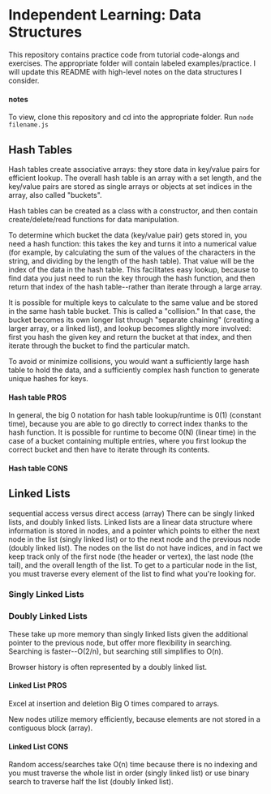 # Independent Learning: Data Structures

This repository contains practice code from tutorial code-alongs and exercises. The appropriate folder will contain labeled examples/practice. I will update this README with high-level notes on the data structures I consider.

#### notes
To view, clone this repository and cd into the appropriate folder. Run ```node filename.js```

## Hash Tables
Hash tables create associative arrays: they store data in key/value pairs for efficient lookup. The overall hash table is an array with a set length, and the key/value pairs are stored as single arrays or objects at set indices in the array, also called "buckets".

Hash tables can be created as a class with a constructor, and then contain create/delete/read functions for data manipulation.

To determine which bucket the data (key/value pair) gets stored in, you need a hash function: this takes the key and turns it into a numerical value (for example, by calculating the sum of the values of the characters in the string, and dividing by the length of the hash table). That value will be the index of the data in the hash table. This facilitates easy lookup, because to find data you just need to run the key through the hash function, and then return that index of the hash table--rather than iterate through a large array.

It is possible for multiple keys to calculate to the same value and be stored in the same hash table bucket. This is called a "collision." In that case, the bucket becomes its own longer list through "separate chaining" (creating a larger array, or a linked list), and lookup becomes slightly more involved: first you hash the given key and return the bucket at that index, and then iterate through the bucket to find the particular match.

To avoid or minimize collisions, you would want a sufficiently large hash table to hold the data, and a sufficiently complex hash function to generate unique hashes for keys.

#### Hash table PROS
In general, the big 0 notation for hash table lookup/runtime is 0(1) (constant time), because you are able to go directly to correct index thanks to the hash function. It is possible for runtime to become 0(N) (linear time) in the case of a bucket containing multiple entries, where you first lookup the correct bucket and then have to iterate through its contents.

#### Hash table CONS

## Linked Lists
sequential access versus direct access (array)
There can be singly linked lists, and doubly linked lists. Linked lists are a linear data structure where information is stored in nodes, and a pointer which points to either the next node in the list (singly linked list) or to the next node and the previous node (doubly linked list). The nodes on the list do not have indices, and in fact we keep track only of the first node (the header or vertex), the last node (the tail), and the overall length of the list. To get to a particular node in the list, you must traverse every element of the list to find what you're looking for.

### Singly Linked Lists

### Doubly Linked Lists
These take up more memory than singly linked lists given the additional pointer to the previous node, but offer more flexibility in searching. Searching is faster--O(2/n), but searching still simplifies to O(n).

Browser history is often represented by a doubly linked list.

#### Linked List PROS
Excel at insertion and deletion Big O times compared to arrays.

New nodes utilize memory efficiently, because elements are not stored in a contiguous block (array).

#### Linked List CONS
Random access/searches take O(n) time because there is no indexing and you must traverse the whole list in order (singly linked list) or use binary search to traverse half the list (doubly linked list).

